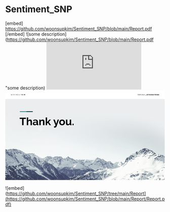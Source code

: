 # Sentiment_SNP

[embed] https://github.com/woonsupkim/Sentiment_SNP/blob/main/Report.pdf [/embed]
![some description](https://github.com/woonsupkim/Sentiment_SNP/blob/main/Report.pdf "some description)
<embed src="https://github.com/woonsupkim/Sentiment_SNP/blob/main/Report.pdf" type="application/pdf">
<object data="https://github.com/woonsupkim/Sentiment_SNP/blob/main/Report.pdf" type="application/pdf" width="100%"></object>
![1](https://github.com/woonsupkim/woonsupkim/blob/main/PersonalIntroduction/PersonalIntro3/Slide9.png)

![embed](https://github.com/woonsupkim/Sentiment_SNP/tree/main/Report](https://github.com/woonsupkim/Sentiment_SNP/blob/main/Report/Report.pdf)
